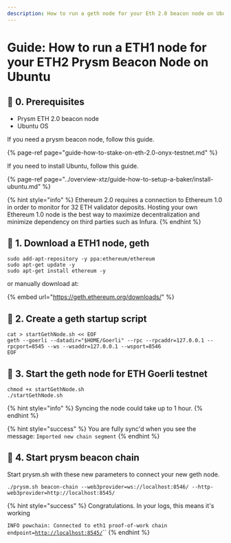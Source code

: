```yaml
---
description: How to run a geth node for your Eth 2.0 beacon node on Ubutnu.
---
```


# Guide: How to run a ETH1 node for your ETH2 Prysm Beacon Node on Ubuntu

## 🏁 0. Prerequisites

* Prysm ETH 2.0 beacon node
* Ubuntu OS

If you need a prysm beacon node, follow this guide.

{% page-ref page="guide-how-to-stake-on-eth-2.0-onyx-testnet.md" %}

If you need to install Ubuntu, follow this guide.

{% page-ref page="../overview-xtz/guide-how-to-setup-a-baker/install-ubuntu.md" %}

{% hint style="info" %}
Ethereum 2.0 requires a connection to Ethereum 1.0 in order to monitor for 32 ETH validator deposits. Hosting your own Ethereum 1.0 node is the best way to maximize decentralization and minimize dependency on third parties such as Infura.
{% endhint %}

## 🤖 1. Download a ETH1 node, geth

```text
sudo add-apt-repository -y ppa:ethereum/ethereum
sudo apt-get update -y
sudo apt-get install ethereum -y
```

or manually download at:

{% embed url="https://geth.ethereum.org/downloads/" %}

## 📄 2. Create a geth startup script

```text
cat > startGethNode.sh << EOF 
geth --goerli --datadir="$HOME/Goerli" --rpc --rpcaddr=127.0.0.1 --rpcport=8545 --ws --wsaddr=127.0.0.1 --wsport=8546
EOF
```

## 🐣 3. Start the geth node for ETH Goerli testnet

```text
chmod +x startGethNode.sh
./startGethNode.sh
```

{% hint style="info" %}
Syncing the node could take up to 1 hour.
{% endhint %}

{% hint style="success" %}
You are fully sync'd when you see the message: `Imported new chain segment`
{% endhint %}

## 🔮 4. Start prysm beacon chain

Start prysm.sh with these new parameters to connect your new geth node.

```text
./prysm.sh beacon-chain --web3provider=ws://localhost:8546/ --http-web3provider=http://localhost:8545/
```

{% hint style="success" %}
Congratulations. In your logs, this means it's working

`INFO powchain: Connected to eth1 proof-of-work chain endpoint=`[`http://localhost:8545/`](http://localhost:8545/)\`\`
{% endhint %}



